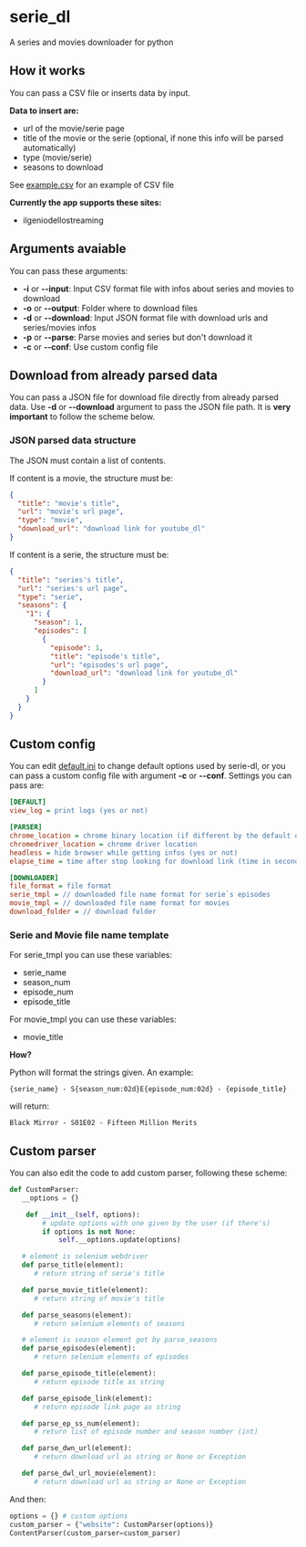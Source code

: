 # serie_dl

A series and movies downloader for python

## How it works

You can pass a CSV file or inserts data by input.

**Data to insert are:**

- url of the movie/serie page
- title of the movie or the serie (optional, if none this info will be parsed automatically)
- type (movie/serie)
- seasons to download

See [example.csv](example.csv) for an example of CSV file

**Currently the app supports these sites:**

- ilgeniodellostreaming

## Arguments avaiable

You can pass these arguments:

- **-i** or **--input**: Input CSV format file with infos about series and movies to download
- **-o** or **--output**: Folder where to download files
- **-d** or **--download**: Input JSON format file with download urls and series/movies infos
- **-p** or **--parse**: Parse movies and series but don't download it
- **-c** or **--conf**: Use custom config file

## Download from already parsed data

You can pass a JSON file for download file directly from already parsed data. Use **-d** or **--download** argument to pass the JSON file path. It is **very important** to follow the scheme below.

### JSON parsed data structure

The JSON must contain a list of contents.

If content is a movie, the structure must be:

```json
{
  "title": "movie's title",
  "url": "movie's url page",
  "type": "movie",
  "download_url": "download link for youtube_dl"
}
```

If content is a serie, the structure must be:

```json
{
  "title": "series's title",
  "url": "series's url page",
  "type": "serie",
  "seasons": {
    "1": {
      "season": 1,
      "episodes": [
        {
          "episode": 1,
          "title": "episode's title",
          "url": "episodes's url page",
          "download_url": "download link for youtube_dl"
        }
      ]
    }
  }
}
```

## Custom config

You can edit [default.ini](default.ini) to change default options used by serie-dl, or you can pass a custom config file with argument **-c** or **--conf**. Settings you can pass are:

```ini
[DEFAULT]
view_log = print logs (yes or not)

[PARSER]
chrome_location = chrome binary location (if different by the default one)
chromedriver_location = chrome driver location
headless = hide browser while getting infos (yes or not)
elapse_time = time after stop looking for download link (time in seconds)

[DOWNLOADER]
file_format = file format
serie_tmpl = // downloaded file name format for serie`s episodes
movie_tmpl = // downloaded file name format for movies
download_folder = // download folder
```

### Serie and Movie file name template

For serie_tmpl you can use these variables:

- serie_name
- season_num
- episode_num
- episode_title

For movie_tmpl you can use these variables:

- movie_title

**How?**

Python will format the strings given. An example:

`{serie_name} - S{season_num:02d}E{episode_num:02d} - {episode_title}`

will return:

`Black Mirror - S01E02 - Fifteen Million Merits`

## Custom parser

You can also edit the code to add custom parser, following these scheme:

```python
def CustomParser:
   __options = {}

    def __init__(self, options):
        # update options with one given by the user (if there's)
        if options is not None:
            self.__options.update(options)

   # element is selenium webdriver
   def parse_title(element):
      # return string of serie's title

   def parse_movie_title(element):
      # return string of movie's title

   def parse_seasons(element):
      # return selenium elements of seasons

   # element is season element got by parse_seasons
   def parse_episodes(element):
      # return selenium elements of episodes

   def parse_episode_title(element):
      # return episode title as string

   def parse_episode_link(element):
      # return episode link page as string

   def parse_ep_ss_num(element):
      # return list of episode number and season number (int)

   def parse_dwn_url(element):
      # return download url as string or None or Exception

   def parse_dwl_url_movie(element):
      # return download url as string or None or Exception
```

And then:

```python
options = {} # custom options
custom_parser = {"website": CustomParser(options)}
ContentParser(custom_parser=custom_parser)
```
